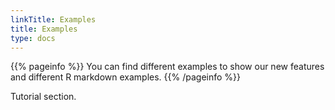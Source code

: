 ```yaml
---
linkTitle: Examples
title: Examples
type: docs
---
```


{{% pageinfo %}}
You can find different examples to show our new features and different R markdown examples.
{{% /pageinfo %}}


Tutorial section.
